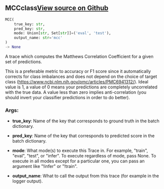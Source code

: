 ## MCC<span class="tag">class</span><a class="sourcelink" href=https://github.com/fastestimator/fastestimator/blob/r1.0/fastestimator/trace/metric/mcc.py/#L25-L75>View source on Github</a>
```python
MCC(
	true_key: str,
	pred_key: str,
	mode: Union[str, Set[str]]=('eval', 'test'),
	output_name: str='mcc'
)
-> None
```
A trace which computes the Matthews Correlation Coefficient for a given set of predictions.

This is a preferable metric to accuracy or F1 score since it automatically corrects for class imbalances and does
not depend on the choice of target class (https://www.ncbi.nlm.nih.gov/pmc/articles/PMC6941312/). Ideal value is 1,
 a value of 0 means your predictions are completely uncorrelated with the true data. A value less than zero implies
anti-correlation (you should invert your classifier predictions in order to do better).


<h3>Args:</h3>


* **true_key**: Name of the key that corresponds to ground truth in the batch dictionary.

* **pred_key**: Name of the key that corresponds to predicted score in the batch dictionary.

* **mode**: What mode(s) to execute this Trace in. For example, "train", "eval", "test", or "infer". To execute regardless of mode, pass None. To execute in all modes except for a particular one, you can pass an argument like "!infer" or "!train".

* **output_name**: What to call the output from this trace (for example in the logger output).

